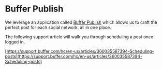 # Buffer Publish

We leverage an application called [Buffer Publish](https://login.buffer.com/login) which allows us to craft the perfect post for each social network, all in one place.

The following support article will walk you through scheduling a post once logged in.

[https://support.buffer.com/hc/en-us/articles/360035587394-Scheduling-posts](https://support.buffer.com/hc/en-us/articles/360035587394-Scheduling-posts)

